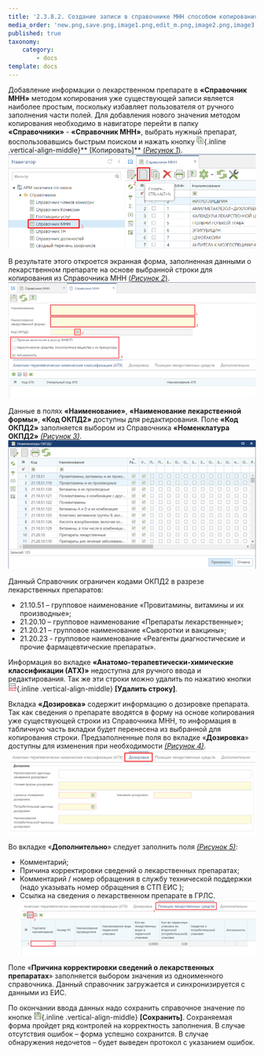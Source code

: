 ```yaml
---
title: '2.3.8.2. Создание записи в справочнике МНН способом копирования'
media_order: 'new.png,save.png,image1.png,edit_m.png,image2.png,image3.png,image4.png,image5.png,image6.png,image7.png,copy.png,del.png'
published: true
taxonomy:
    category:
        - docs
template: docs
---
```


Добавление информации о лекарственном препарате в **«Справочник МНН»** методом копирования уже существующей записи является наиболее простым, поскольку избавляет пользователя от ручного заполнения части полей. Для добавления нового значения методом копирования необходимо в навигаторе перейти в папку **«Справочники»** - **«Справочник МНН»**, выбрать нужный препарат, воспользовавшись быстрым поиском и нажать кнопку ![](copy.png){.inline .vertical-align-middle}** [Копировать]** [(*Рисунок 1*)](#ris-01).
![](image1.png?id=ris-01)

В результате этого откроется экранная форма, заполненная данными о лекарственном препарате на основе выбранной строки для копирования из Справочника МНН [(*Рисунок 2*)](#ris-02).
![](image2.png?id=ris-02)

Данные в полях **«Наименование»**, **«Наименование лекарственной формы»**, **«Код ОКПД2»** доступны для редактирования. Поле **«Код ОКПД2»** заполняется выбором из Справочника **«Номенклатура ОКПД2»** *[(Рисунок 3)](#ris-03)*.
 ![](image3.png?id=ris-03)
 
Данный Справочник ограничен кодами ОКПД2 в разрезе лекарственных препаратов:
* 21.10.51 – групповое наименование «Провитамины, витамины и их производные»;
* 21.20.10 – групповое наименование «Препараты лекарственные»;
* 21.20.21 – групповое наименование «Сыворотки и вакцины»;
* 21.20.23 - групповое наименование «Реагенты диагностические и прочие фармацевтические препараты».

Информация во вкладке **«Анатомо-терапевтически-химические классификации (АТХ)»** недоступна для ручного ввода и редактирования. Так же эти строки можно удалить по нажатию кнопки ![](del.png){.inline .vertical-align-middle} **[Удалить строку]**.

Вкладка **«Дозировка»** содержит информацию о дозировке препарата. Так как сведения о препарате вводятся в форму на основе копирования уже существующей строки из Справочника МНН, то информация в табличную часть вкладки будет перенесена из выбранной для копирования строки. Предзаполненные поля во вкладке «**Дозировка**» доступны для изменения при необходимости *[(Рисунок 4)](#ris-04)*.
 ![](image4.png?id=ris-04)
 
Во вкладке «**Дополнительно**» следует заполнить поля *[(Рисунок 5)](#ris-05)*:
* Комментарий;
* Причина корректировки сведений о лекарственных препаратах;
* Комментарий / номер обращения в службу технической поддержки (надо указывать номер обращения в СТП ЕИС );
* Ссылка на сведения о лекарственном препарате в ГРЛС.
![](image5.png?id=ris-05)

Поле «**Причина корректировки сведений о лекарственных препаратах**» заполняется выбором значения из одноименного справочника. Данный справочник загружается и синхронизируется с данными из ЕИС.

По окончании ввода данных надо сохранить справочное значение по кнопке ![](save.png){.inline .vertical-align-middle} **[Сохранить]**. Сохраняемая форма пройдет ряд контролей на корректность заполнения. В случае отсутствия ошибок – форма успешно сохранится. В случае обнаружения недочетов – будет выведен протокол с указанием ошибок. 